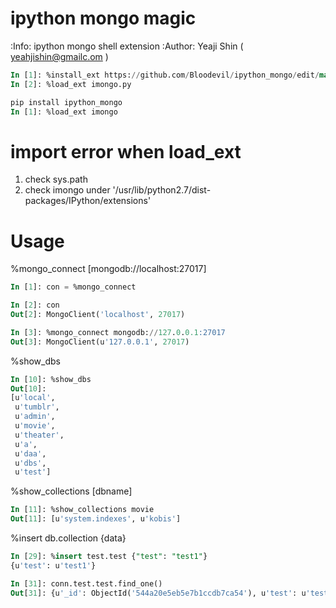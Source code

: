 ipython mongo magic
=============

:Info: ipython mongo shell extension
:Author: Yeaji Shin ( yeahjishin@gmailc.om )



```sql
In [1]: %install_ext https://github.com/Bloodevil/ipython_mongo/edit/master/imongo.py
In [2]: %load_ext imongo.py
```

```sql
pip install ipython_mongo
In [1]: %load_ext imongo
```

import error when load_ext
=============

1. check sys.path 
2. check imongo under '/usr/lib/python2.7/dist-packages/IPython/extensions'

Usage
=============

%mongo_connect [mongodb://localhost:27017]
```sql
In [1]: con = %mongo_connect

In [2]: con
Out[2]: MongoClient('localhost', 27017)

In [3]: %mongo_connect mongodb://127.0.0.1:27017
Out[3]: MongoClient(u'127.0.0.1', 27017)
```

%show_dbs
```sql
In [10]: %show_dbs
Out[10]: 
[u'local',
 u'tumblr',
 u'admin',
 u'movie',
 u'theater',
 u'a',
 u'daa',
 u'dbs',
 u'test']
```

%show_collections [dbname]
```sql
In [11]: %show_collections movie
Out[11]: [u'system.indexes', u'kobis']
```

%insert db.collection {data}
```sql
In [29]: %insert test.test {"test": "test1"}
{u'test': u'test1'}

In [31]: conn.test.test.find_one()
Out[31]: {u'_id': ObjectId('544a20e5eb5e7b1ccdb7ca54'), u'test': u'test'}
```

